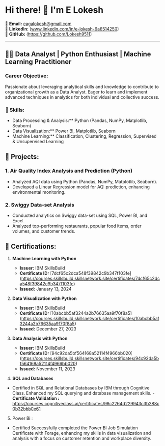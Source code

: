 # Hi there! 👋 I'm E Lokesh

📧 **Email:** eagalokesh@gmail.com  
🔗 **LinkedIn:** (www.linkedin.com/in/e-lokesh-6a6514250)  
📂 **GitHub:** (https://github.com/Lokesh9511)

---

## 👨‍💻 Data Analyst | Python Enthusiast | Machine Learning Practitioner

### Career Objective:
Passionate about leveraging analytical skills and knowledge to contribute to organizational growth as a Data Analyst. Eager to learn and implement advanced techniques in analytics for both individual and collective success.

### 🚀 Skills:
- Data Processing & Analysis:** Python (Pandas, NumPy, Matplotlib, Seaborn)
- Data Visualization:** Power BI, Matplotlib, Seaborn
- Machine Learning:** Classification, Clustering, Regression, Supervised & Unsupervised Learning


## 🚀 Projects:
### 1. Air Quality Index Analysis and Prediction (Python)
- Analyzed AQI data using Python (Pandas, NumPy, Matplotlib, Seaborn).
- Developed a Linear Regression model for AQI prediction, enhancing environmental monitoring.

### 2. Swiggy Data-set Analysis
- Conducted analytics on Swiggy data-set using SQL, Power BI, and Excel.
- Analyzed top-performing restaurants, popular food items, order volumes, and customer trends.

## 📜 Certifications:

1. **Machine Learning with Python**
   - **Issuer:** IBM SkillsBuild
   - **Certificate ID:** [7dcf65c2dca548f39842c9b347f103fe] (https://courses.skillsbuild.skillsnetwork.site/certificates/7dcf65c2dca548f39842c9b347f103fe)
   - **Issued:** January 13, 2024

2. **Data Visualization with Python**
   - **Issuer:** IBM SkillsBuild
   - **Certificate ID:** [10abcbb5af3244a2b76635aa9f70f8a5] (https://courses.skillsbuild.skillsnetwork.site/certificates/10abcbb5af3244a2b76635aa9f70f8a5)
   - **Issued:** December 27, 2023

3. **Data Analysis with Python**
   - **Issuer:** IBM SkillsBuild
   - **Certificate ID:** [94c92da5bf564168a52114f4966bb020] (https://courses.skillsbuild.skillsnetwork.site/certificates/94c92da5bf564168a52114f4966bb020)
   - **Issued:** November 11, 2023


4. **SQL and Databases**

- Certified in SQL and Relational Databases by IBM through Cognitive Class. Enhanced my SQL querying and   database management skills.
-**Certificate Validation :** https://courses.cognitiveclass.ai/certificates/98c2264d229943c3b288c0b32bbb0e61

5. Power Bi :
- Certified Successfully completed the Power BI Job Simulation Certificate with Forage, enhancing my skills in data visualization and analysis with a focus on customer 
  retention and workplace diversity. 


<!---
Lokesh9511/Lokesh9511 is a ✨ special ✨ repository because its `README.md` (this file) appears on your GitHub profile.
You can click the Preview link to take a look at your changes.
--->
